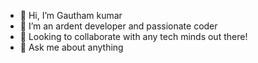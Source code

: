 - 👋 Hi, I’m Gautham kumar
- 👀 I’m an ardent developer and passionate coder
- 👬 Looking to collaborate with any tech minds out there!
- 💬 Ask me about anything

